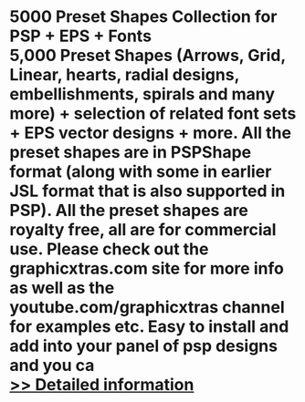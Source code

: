 # 5000 Preset Shapes Collection for PSP + EPS + Fonts<br />5,000 Preset Shapes (Arrows, Grid, Linear, hearts, radial designs, embellishments, spirals and many more) + selection of related font sets + EPS vector designs + more. All the preset shapes are in PSPShape format (along with some in earlier JSL format that is also supported in PSP). All the preset shapes are royalty free, all are for commercial use. Please check out the graphicxtras.com site for more info as well as the youtube.com/graphicxtras channel for examples etc. Easy to install and add into your panel of psp designs and you ca<br />[>> Detailed information](https://secure.shareit.com/shareit/product.html?productid=301008047&affiliateid=200057808)